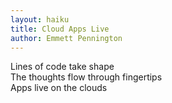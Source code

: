 ```yaml
---
layout: haiku
title: Cloud Apps Live
author: Emmett Pennington
---
```


Lines of code take shape<br>
The thoughts flow through fingertips<br>
Apps live on the clouds<br>
